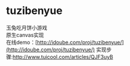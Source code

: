tuzibenyue
==========
玉兔吃月饼小游戏  
原生canvas实现  
在线demo：[http://idoube.com/proj/tuzibenyue/](http://idoube.com/proj/tuzibenyue/)
实现步骤:http://www.tuicool.com/articles/QJF3uyB
